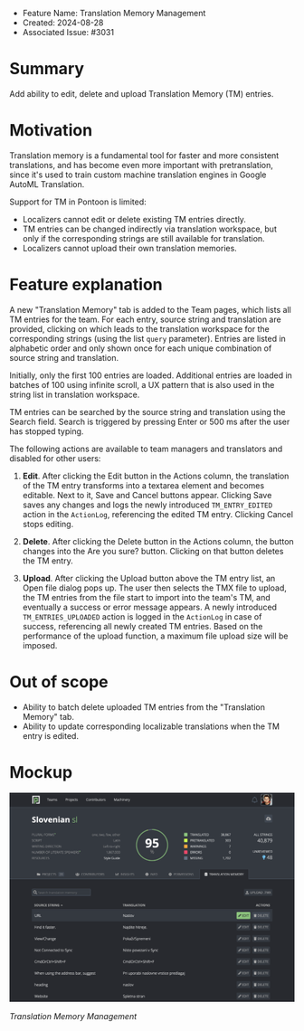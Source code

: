 - Feature Name: Translation Memory Management
- Created: 2024-08-28
- Associated Issue: #3031

# Summary

Add ability to edit, delete and upload Translation Memory (TM) entries.

# Motivation

Translation memory is a fundamental tool for faster and more consistent translations, and has become even more important with pretranslation, since it's used to train custom machine translation engines in Google AutoML Translation.

Support for TM in Pontoon is limited:
* Localizers cannot edit or delete existing TM entries directly.
* TM entries can be changed indirectly via translation workspace, but only if the corresponding strings are still available for translation.
* Localizers cannot upload their own translation memories.

# Feature explanation

A new "Translation Memory" tab is added to the Team pages, which lists all TM entries for the team. For each entry, source string and translation are provided, clicking on which leads to the translation workspace for the corresponding strings (using the list `query` parameter). Entries are listed in alphabetic order and only shown once for each unique combination of source string and translation.

Initially, only the first 100 entries are loaded. Additional entries are loaded in batches of 100 using infinite scroll, a UX pattern that is also used in the string list in translation workspace.

TM entries can be searched by the source string and translation using the Search field. Search is triggered by pressing Enter or 500 ms after the user has stopped typing.

The following actions are available to team managers and translators and disabled for other users:

1. **Edit**. After clicking the Edit button in the Actions column, the translation of the TM entry transforms into a textarea element and becomes editable. Next to it, Save and Cancel buttons appear. Clicking Save saves any changes and logs the newly introduced `TM_ENTRY_EDITED` action in the `ActionLog`, referencing the edited TM entry. Clicking Cancel stops editing.

1. **Delete**. After clicking the Delete button in the Actions column, the button changes into the Are you sure? button. Clicking on that button deletes the TM entry.

1. **Upload**. After clicking the Upload button above the TM entry list, an Open file dialog pops up. The user then selects the TMX file to upload, the TM entries from the file start to import into the team's TM, and eventually a success or error message appears. A newly introduced `TM_ENTRIES_UPLOADED` action is logged in the `ActionLog` in case of success, referencing all newly created TM entries. Based on the performance of the upload function, a maximum file upload size will be imposed.

# Out of scope

* Ability to batch delete uploaded TM entries from the "Translation Memory" tab.
* Ability to update corresponding localizable translations when the TM entry is edited.

# Mockup

![](0121/translation-memory-management.png)

*Translation Memory Management*
